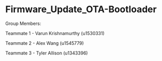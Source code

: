 # Firmware_Update_OTA-Bootloader

Group Members:

Teammate 1 - Varun Krishnamurthy (u1530331)

Teammate 2 - Alex Wang (u1545779)

Teammate 3 - Tyler Allison (u1343396)
